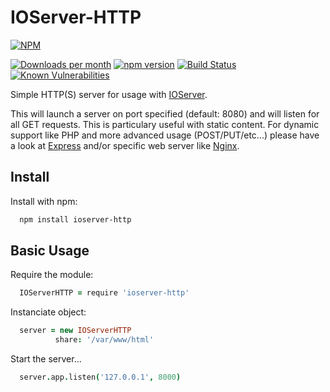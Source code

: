 # IOServer-HTTP

[![NPM](https://nodei.co/npm/ioserver-http.png?compact=true)](https://nodei.co/npm/ioserver-http/)

[![Downloads per month](https://img.shields.io/npm/dm/ioserver-http.svg?maxAge=2592000)](https://www.npmjs.org/package/ioserver-http)
[![npm version](https://img.shields.io/npm/v/ioserver-http.svg)](https://www.npmjs.org/package/ioserver-http)
[![Build Status](https://travis-ci.org/x42en/IOServer-http.svg?branch=master)](https://travis-ci.org/x42en/IOServer-http)
[![Known Vulnerabilities](https://snyk.io/test/github/x42en/ioserver-http/badge.svg)](https://snyk.io/test/github/x42en/ioserver-http)


Simple HTTP(S) server for usage with [IOServer](http://github.com/x42en/IOServer).

This will launch a server on port specified (default: 8080) and will listen for all GET requests. This is particulary useful with static content. For dynamic support like PHP and more advanced usage (POST/PUT/etc...) please have a look at [Express](https://expressjs.com/) and/or specific web server like [Nginx](https://www.nginx.com/).

## Install

Install with npm:
  ```bash
    npm install ioserver-http
  ```
  
## Basic Usage

Require the module:
  ```coffeescript
    IOServerHTTP = require 'ioserver-http'
  ```

Instanciate object:
  ```coffeescript
    server = new IOServerHTTP
            share: '/var/www/html'
  ```

Start the server...
  ```coffeescript
    server.app.listen('127.0.0.1', 8000)
  ```